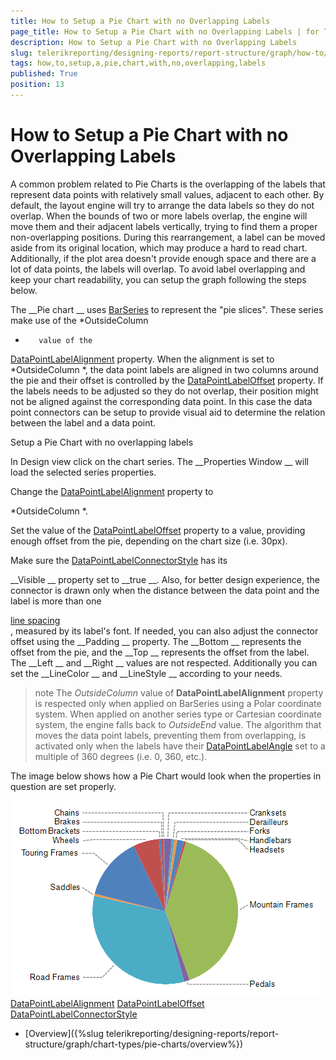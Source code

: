 ```yaml
---
title: How to Setup a Pie Chart with no Overlapping Labels
page_title: How to Setup a Pie Chart with no Overlapping Labels | for Telerik Reporting Documentation
description: How to Setup a Pie Chart with no Overlapping Labels
slug: telerikreporting/designing-reports/report-structure/graph/how-to/how-to-setup-a-pie-chart-with-no-overlapping-labels
tags: how,to,setup,a,pie,chart,with,no,overlapping,labels
published: True
position: 13
---
```


# How to Setup a Pie Chart with no Overlapping Labels



A common problem related to Pie Charts is the overlapping of the labels that represent data points with relatively small values,
        adjacent to each other. By default, the layout engine will try to arrange the data labels so they do not overlap. When the bounds of two or more labels overlap,
        the engine will move them and their adjacent labels vertically, trying to find them a proper non-overlapping positions. During this rearrangement,
        a label can be moved aside from its original location, which may produce a hard to read chart. Additionally, if the plot area doesn't provide
        enough space and there are a lot of data points, the labels will overlap. To avoid label overlapping and keep your chart readability,
        you can setup the graph following the steps below.
      


The 
__Pie chart
__ uses 
[BarSeries](/reporting/api/Telerik.Reporting.BarSeries)
 to represent
        the "pie slices". These series make use of the 
*OutsideColumn
*        value of the 
[DataPointLabelAlignment](/reporting/api/Telerik.Reporting.BarSeries#Telerik_Reporting_BarSeries_DataPointLabelAlignment)
 property.
        When the alignment is set to 
*OutsideColumn
*, the data point labels are aligned in two columns around the pie and their offset is controlled
        by the 
[DataPointLabelOffset](/reporting/api/Telerik.Reporting.BarSeries#Telerik_Reporting_BarSeries_DataPointLabelOffset)
 property. If the labels needs to be
        adjusted so they do not overlap, their position might not be aligned against the corresponding data point. In this case the data point connectors
        can be setup to provide visual aid to determine the relation between the label and a data point.
      
Setup a Pie Chart with no overlapping labels


In Design view click on the chart series. The 
__Properties Window
__ will load the selected series properties.
            


Change the 
[DataPointLabelAlignment](/reporting/api/Telerik.Reporting.BarSeries#Telerik_Reporting_BarSeries_DataPointLabelAlignment)
 property to
              
*OutsideColumn
*.
            


Set the value of the 
[DataPointLabelOffset](/reporting/api/Telerik.Reporting.BarSeries#Telerik_Reporting_BarSeries_DataPointLabelOffset)
 property to a value,
              providing enough offset from the pie, depending on the chart size (i.e. 30px).
            


Make sure the 
[DataPointLabelConnectorStyle](/reporting/api/Telerik.Reporting.BarSeries#Telerik_Reporting_BarSeries_DataPointLabelConnectorStyle)
 has its 
              
__Visible
__ property set to 
__true
__. Also, for better design experience, the connector is drawn
              only when the distance between the data point and the label is more than one
              
[line spacing
](https://msdn.microsoft.com/en-us/library/system.windows.media.fontfamily.linespacing(v=vs.110).aspx
)              
              , measured by its label's font.
              If needed, you can also adjust the connector offset 
              using the 
__Padding
__ property. The 
__Bottom
__ represents the offset from the pie, and 
              the 
__Top
__ represents the offset from the label. The 
__Left
__ and 
__Right
__              values are not respected. Additionally you can set the 
__LineColor
__ and 
__LineStyle
__ according
              to your needs.
          


>note The  *OutsideColumn*  value of  __DataPointLabelAlignment__  property is respected only when applied on BarSeries using a               Polar coordinate system. When applied on another series type or Cartesian coordinate system, the engine falls back to  *OutsideEnd*  value.             The algorithm that moves the data point labels, preventing them from overlapping, is activated only when the labels have their               [DataPointLabelAngle](/reporting/api/Telerik.Reporting.GraphSeriesBase#Telerik_Reporting_GraphSeriesBase_DataPointLabelAngle) set to a multiple of 360 degrees (i.e. 0, 360, etc.).             


The image below shows how a Pie Chart would look when the properties in question are set properly.             
           
  
  ![Outside Column Pie Chart 2](images/Graph/OutsideColumnPieChart2.png)[DataPointLabelAlignment](/reporting/api/Telerik.Reporting.BarSeries#Telerik_Reporting_BarSeries_DataPointLabelAlignment)
[DataPointLabelOffset](/reporting/api/Telerik.Reporting.BarSeries#Telerik_Reporting_BarSeries_DataPointLabelOffset)
[DataPointLabelConnectorStyle](/reporting/api/Telerik.Reporting.BarSeries#Telerik_Reporting_BarSeries_DataPointLabelConnectorStyle)


 * [Overview]({%slug telerikreporting/designing-reports/report-structure/graph/chart-types/pie-charts/overview%})

